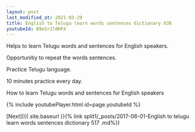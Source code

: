 ```yaml
---
layout: post
last_modified_at: 2021-03-29
title: English to Telugu learn words sentences dictionary 838 
youtubeId: B9eSr2l0HF4
---
```

 
 
Helps to learn Telugu words and sentences for English speakers.

Opportunitiy to repeat the words sentences. 

Practice Telugu language. 
 
10 minutes practice every day. 
 
How to learn Telugu words and sentences for English speakers 
 
{% include youtubePlayer.html id=page.youtubeId %}
 
 
[Next]({{ site.baseurl }}{% link  split1/_posts/2017-06-01-English to telugu learn words sentences dictionary 517 .md%})
 
